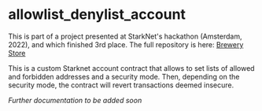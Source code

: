 # allowlist_denylist_account

This is part of a project presented at StarkNet's hackathon (Amsterdam, 2022), and which finished 3rd place. The full repository is here: [Brewery Store](https://github.com/team-brewery/wallet-app-store)

This is a custom Starknet account contract that allows to set lists of allowed and forbidden addresses and a security mode. Then, depending on the security mode, the contract will revert transactions deemed insecure.

*Further documentation to be added soon* 
